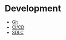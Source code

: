 # Development

- [Git](development/git.md)
- [CI/CD](development/ci_cd.md)
- [SDLC](development/sdlc.md)
